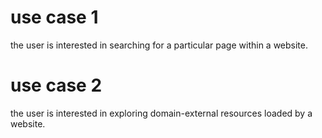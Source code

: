 # use case 1

the user is interested in searching for a particular page within a website.

# use case 2

the user is interested in exploring domain-external resources loaded by a website.

